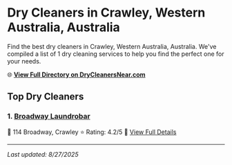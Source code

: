 # Dry Cleaners in Crawley, Western Australia, Australia

Find the best dry cleaners in Crawley, Western Australia, Australia. We've compiled a list of 1 dry cleaning services to help you find the perfect one for your needs.

🌐 **[View Full Directory on DryCleanersNear.com](https://drycleanersnear.com/city/Australia/Western%20Australia/Crawley)**

## Top Dry Cleaners

### 1. [Broadway Laundrobar](https://drycleanersnear.com/dryCleaner/68ad16b91d9ee695c925337c/broadway-laundrobar)
📍 114 Broadway, Crawley
⭐ Rating: 4.2/5
🔗 [View Full Details](https://drycleanersnear.com/dryCleaner/68ad16b91d9ee695c925337c/broadway-laundrobar)


---

*Last updated: 8/27/2025*
